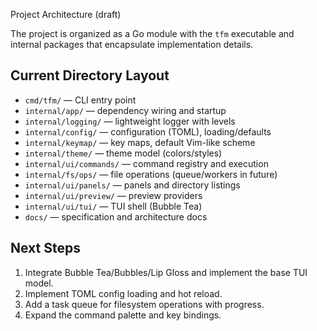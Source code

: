 Project Architecture (draft)

The project is organized as a Go module with the `tfm` executable and
internal packages that encapsulate implementation details.

## Current Directory Layout

- `cmd/tfm/` — CLI entry point
- `internal/app/` — dependency wiring and startup
- `internal/logging/` — lightweight logger with levels
- `internal/config/` — configuration (TOML), loading/defaults
- `internal/keymap/` — key maps, default Vim-like scheme
- `internal/theme/` — theme model (colors/styles)
- `internal/ui/commands/` — command registry and execution
- `internal/fs/ops/` — file operations (queue/workers in future)
- `internal/ui/panels/` — panels and directory listings
- `internal/ui/preview/` — preview providers
- `internal/ui/tui/` — TUI shell (Bubble Tea)
- `docs/` — specification and architecture docs

## Next Steps
1. Integrate Bubble Tea/Bubbles/Lip Gloss and implement the base TUI model.
2. Implement TOML config loading and hot reload.
3. Add a task queue for filesystem operations with progress.
4. Expand the command palette and key bindings.

